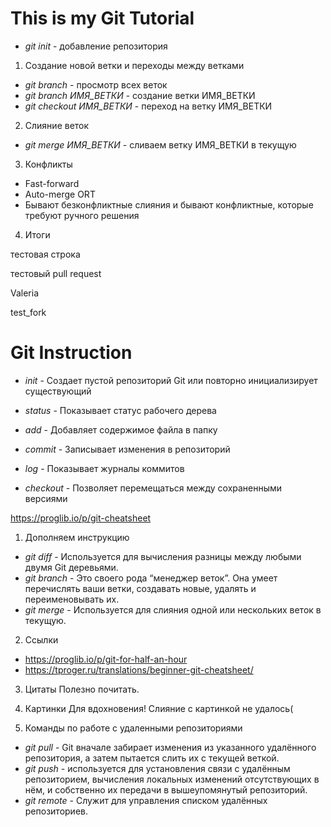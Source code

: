 # This is my Git Tutorial

* *git init* - добавление репозитория

1. Создание новой ветки и переходы между ветками
* *git branch* - просмотр всех веток
* *git branch ИМЯ_ВЕТКИ* - создание ветки ИМЯ_ВЕТКИ
* *git checkout ИМЯ_ВЕТКИ* - переход на ветку ИМЯ_ВЕТКИ

2. Слияние веток
* *git merge ИМЯ_ВЕТКИ* - сливаем ветку ИМЯ_ВЕТКИ в текущую

3. Конфликты
* Fast-forward
* Auto-merge ORT
* Бывают безконфликтные слияния и бывают конфликтные, которые требуют ручного решения

4. Итоги

тестовая строка

тестовый pull request

Valeria

test_fork

# Git Instruction

* *init* - Создает пустой репозиторий Git или повторно инициализирует существующий

* *status* - Показывает статус рабочего дерева

* *add* - Добавляет содержимое файла в папку

* *commit* - Записывает изменения в репозиторий

* *log* - Показывает журналы коммитов

* *checkout* - Позволяет перемещаться между сохраненными версиями

https://proglib.io/p/git-cheatsheet

1. Дополняем инструкцию
* *git diff* - Используется для вычисления разницы между любыми двумя Git деревьями.
* *git branch* - Это своего рода “менеджер веток”. Она умеет перечислять ваши ветки, создавать новые, удалять и переименовывать их.
* *git merge* - Используется для слияния одной или нескольких веток в текущую.

2. Ссылки
* https://proglib.io/p/git-for-half-an-hour
* https://tproger.ru/translations/beginner-git-cheatsheet/

3. Цитаты
Полезно почитать.

4. Картинки
Для вдохновения!
Слияние с картинкой не удалось(

5. Команды по работе с удаленными репозиториями
* *git pull* - Git вначале забирает изменения из указанного удалённого репозитория, а затем пытается слить их с текущей веткой.
* *git push* - используется для установления связи с удалённым репозиторием, вычисления локальных изменений отсутствующих в нём, и собственно их передачи в вышеупомянутый репозиторий. 
* *git remote* - Служит для управления списком удалённых репозиториев.
